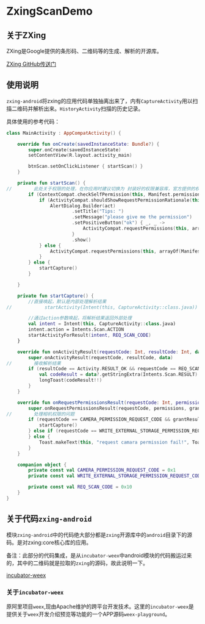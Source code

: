 
# ZxingScanDemo

## 关于ZXing

ZXing是Google提供的条形码、二维码等的生成、解析的开源库。

[ZXing GitHub传送门](https://github.com/zxing/zxing)


## 使用说明

`zxing-android`将zxing的应用代码单独抽离出来了，内有`CaptureActivity`用以扫描二维码并解析出来。`HistoryActivity`扫描的历史记录。

具体使用的参考代码：
```kotlin
class MainActivity : AppCompatActivity() {

    override fun onCreate(savedInstanceState: Bundle?) {
        super.onCreate(savedInstanceState)
        setContentView(R.layout.activity_main)

        btnScan.setOnClickListener { startScan() }
    }

    private fun startScan() {
//        此处关于权限的处理，在你应用时建议切换为 封装好的权限兼容库，官方提供的权限API在国产ROM上存在兼容性问题。
        if (ContextCompat.checkSelfPermission(this, Manifest.permission.CAMERA) != PackageManager.PERMISSION_GRANTED) {
            if (ActivityCompat.shouldShowRequestPermissionRationale(this, Manifest.permission.CAMERA)) {
                AlertDialog.Builder(act)
                        .setTitle("Tips: ")
                        .setMessage("please give me the permission")
                        .setPositiveButton("ok") { _, _ ->
                            ActivityCompat.requestPermissions(this, arrayOf(Manifest.permission.CAMERA), CAMERA_PERMISSION_REQUEST_CODE)
                        }
                        .show()
            } else {
                ActivityCompat.requestPermissions(this, arrayOf(Manifest.permission.CAMERA), CAMERA_PERMISSION_REQUEST_CODE)
            }
        } else {
            startCapture()
        }

    }

    private fun startCapture() {
        //直接唤起，默认是内部处理解析结果
//            startActivity(Intent(this, CaptureActivity::class.java))

        //通过action参数唤起，将解析结果返回外部处理
        val intent = Intent(this, CaptureActivity::class.java)
        intent.action = Intents.Scan.ACTION
        startActivityForResult(intent, REQ_SCAN_CODE)
    }

    override fun onActivityResult(requestCode: Int, resultCode: Int, data: Intent?) {
        super.onActivityResult(requestCode, resultCode, data)
//        接收解析结果
        if (resultCode == Activity.RESULT_OK && requestCode == REQ_SCAN_CODE) {
            val codeResult = data?.getStringExtra(Intents.Scan.RESULT)
            longToast(codeResult!!)
        }
    }

    override fun onRequestPermissionsResult(requestCode: Int, permissions: Array<out String>, grantResults: IntArray) {
        super.onRequestPermissionsResult(requestCode, permissions, grantResults)
//        处理相机权限的问题
        if (requestCode == CAMERA_PERMISSION_REQUEST_CODE && grantResults.isNotEmpty() && grantResults[0] == PackageManager.PERMISSION_GRANTED) {
            startCapture()
        } else if (requestCode == WRITE_EXTERNAL_STORAGE_PERMISSION_REQUEST_CODE && grantResults.isNotEmpty() && grantResults[0] == PackageManager.PERMISSION_GRANTED) {
        } else {
            Toast.makeText(this, "request camara permission fail!", Toast.LENGTH_SHORT).show()
        }
    }

    companion object {
        private const val CAMERA_PERMISSION_REQUEST_CODE = 0x1
        private const val WRITE_EXTERNAL_STORAGE_PERMISSION_REQUEST_CODE = 0x2

        private const val REQ_SCAN_CODE = 0x10
    }
}
```


## 关于代码`zxing-android`

模块`zxing-android`中的代码绝大部分都是`zxing`开源库中的`android`目录下的源码。是对zxing:core核心库的应用。

备注：此部分的代码集成，是从`incubator-weex`中android模块的代码搬运过来的，其中的二维码就是拉取的`zxing`的源码，故此说明一下。

[incubator-weex](https://github.com/apache/incubator-weex/tree/master/android)

### 关于`incubator-weex`

原阿里项目`weex`,现由Apache维护的跨平台开发技术。这里的`incubator-weex`是提供关于`weex`开发介绍预览等功能的一个APP源码`weex-playground`。




